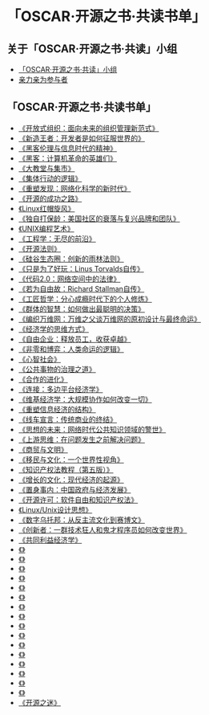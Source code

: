 # 「OSCAR·开源之书·共读书单」

## 关于「OSCAR·开源之书·共读」小组

* [「OSCAR·开源之书·共读」小组](README.md)
* [亲力亲为参与者](contributor.md)

## 「OSCAR·开源之书·共读书单」


* [《开放式组织：面向未来的组织管理新范式》](The_Open_Organization.md)
* [《新造王者：开发者是如何征服世界的》](The_New_Kingmakers_How_Developers_Conquered_the_World.md)
* [《黑客伦理与信息时代的精神》](The_Hacker_Ethic_and_the_Spirit_of_the_Information_Age.md)
* [《黑客：计算机革命的英雄们》](Hackers_Heroes_of_the_Computer_Revolution_25th_Anniversary_Edition.md)
* [《大教堂与集市》](The_Cathedral_and_the_Bazaar.md)
* [《集体行动的逻辑》](The_Logic_of_Collective_Action.md)
* [《重塑发现：网络化科学的新时代》](Reinventing_Discovery_The_New_Era_of_Networked_Science.md)
* [《开源的成功之路》](the_success_of_open_source.md)
* [《Linux红帽旋风》]()
* [《独自打保龄：美国社区的衰落与复兴品牌和团队》](Bowling_Along.md)
* [《UNIX编程艺术》]()
* [《工程学：无尽的前沿》]()
* [《开源法则》]()
* [《硅谷生态圈：创新的雨林法则》]()
* [《只是为了好玩：Linus Torvalds自传》](Just_For_Fun.md)
* [《代码2.0：网络空间中的法律》]()
* [《若为自由故：Richard Stallman自传》](Free_as_in_Freedom_Richard_Stallman_s_Crusade_for_Free_Software)
* [《工匠哲学：分心成瘾时代下的个人修炼》]()
* [《群体的智慧：如何做出最聪明的决策》](The_Wisdom_of_Crowds.md)
* [《编织万维网：万维之父谈万维网的原初设计与最终命运》]()
* [《经济学的思维方式》]()
* [《自由企业：释放员工，收获卓越》]()
* [《非零和博弈：人类命运的逻辑》](Nonzero_The_Logic_of_Human_Destiny.md)
* [《心智社会》](The_Society_of_Mind.md)
* [《公共事物的治理之道》](Governing_the_commons_the_evolution_of_institutions_for_collective_action.md)
* [《合作的进化》](The_evolution_of_cooperation.md)
* [《连接：多边平台经济学》]()
* [《维基经济学：大规模协作如何改变一切》](Wikinomics_How_Mass_Collaboration_Changes_Everything.md)
* [《重塑信息经济的结构》]()
* [《线车宣言：传统商业的终结》]()
* [《思想的未来：网络时代公共知识领域的警世》]()
* [《上游思维：在问题发生之前解决问题》](Upstream_The_Quest_to_Solve_Problems_Before_They_Happen.md)
* [《商贸与文明》]()
* [《移民与文化：一个世界性视角》](MIGRATIONS_AND_CULTURES)
* [《知识产权法教程（第五版）》]()
* [《增长的文化：现代经济的起源》](A_Culture_of_Growth_The_Origins_of_the_Modern_Economy.md)
* [《置身事内：中国政府与经济发展》]()
* [《开源许可：软件自由和知识产权法》]()
* [《Linux/Unix设计思想》](Linux_and_the_Unix_Philosophy.md)
* [《数字乌托邦：从反主流文化到赛博文》](From_Counterculture_to_Cyberculture.md)
* [《创新者：一群技术狂人和鬼才程序员如何改变世界》](The_Innovators_How_a_Group_of_Hackers_Geniuses_and_Geeks_Created_the_Digital_Revolution.md)
* [《共同利益经济学》](Economics_for_the_Common_Good.md)
* [《》]()
* [《》]()
* [《》]()
* [《》]()
* [《》]()
* [《》]()
* [《》]()
* [《》]()
* [《》]()
* [《》]()
* [《》]()
* [《》]()
* [《》]()
* [《》]()
* [《》]()
* [《》]()
* [《开源之迷》](the-fascinating-of-open-source.md)

